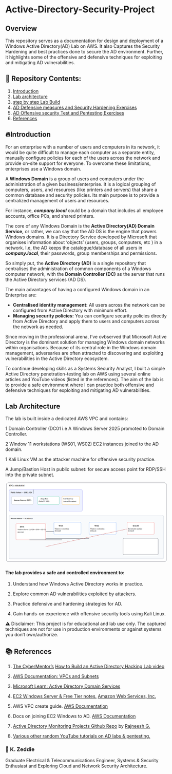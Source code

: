 # Active-Directory-Security-Project
## Overview
This repository serves as a documentation for design and deployment of a Windows Active Directory(AD) Lab on AWS. It also Captures the Security Hardening and best practices done to secure the AD environment. Further, it highlights some of the offensive and defensive techniques for exploiting and mitigating AD vulnerabilities.

## 📂 Repository Contents:

1. [Introduction](https://github.com/Zawaddie/Active-Directory-Security-Projects#introduction)
2. [Lab architecture](https://github.com/Zawaddie/Active-Directory-Security-Projects#lab-architecture)
3. [step by step Lab Build]()
4. [AD Defensive measures and Security Hardening Exercises]()
5. [AD Offensive security Test and Pentesting Exercises](https://github.com/Zawaddie/Active-Directory-Security-Projects/blob/main/AD%20Offensive%20security%20Test%20and%20Pentesting%20Exercises.md)
6. [References](https://github.com/Zawaddie/Active-Directory-Security-Projects?tab=readme-ov-file#-references)

## 🔥Introduction

For an enterprise with a number of users and computers in its network, it would be quite difficult to manage each computer as a separate entity, manually configure policies for each of the users across the network and provide on-site support for everyone. To overcome these limitations, enterprises use a Windows domain.

A **Windows Domain** is a group of users and computers under the administration of a given business/enterprise. It is a logical grouping of computers, users, and resources (like printers and servers) that share a common database and security policies. Its main purpose is to provide a centralized management of users and resources.

For instance, ***company.local*** could be a domain that includes all employee accounts, office PCs, and shared printers.

The core of any Windows Domain is the **Active Directory(AD) Domain Service,** or rather, we can say that the AD DS is the engine that powers Windows domains. It is a Directory Service developed by Microsoft that organises information about ‘objects’ (users, groups, computers, etc ) in a network. I.e, the AD keeps the catalogue/database of all users in ***company.local***, their passwords, group memberships and permissions.

So simply put, the **Active Directory (AD)** is a single repository that centralises the administration of common components of a Windows computer network, with the **Domain Controller (DC)** as the server that runs the Active Directory services (AD DS).

The main advantages of having a configured Windows domain in an Enterprise are:

- **Centralised identity management:** All users across the network can be configured from Active Directory with minimum effort.
- **Managing security policies:** You can configure security policies directly from Active Directory and apply them to users and computers across the network as needed.

Since moving in the professional arena, I’ve ovbserved that Microsoft Active Directory is the dominant solution for managing Windows domain networks within organisations. Because of its central role in the Windows domain management, adversaries are often attracted to discovering and exploiting vulnerabilities in the Active Directory ecosystem.

To continue developing skills as a Systems Security Analyst, I built a simple Active Directory penetration-testing lab on AWS using several online articles and YouTube videos (listed in the references). The aim of the lab is to provide a safe environment where I can practice both offensive and defensive techniques for exploiting and mitigating AD vulnerabilities.

  
##  Lab Architecture

The lab is built inside a dedicated AWS VPC and contains:

1 Domain Controller (DC01 i.e A Windows Server 2025 promoted to Domain Controller.

2 Window 11 workstations (WS01, WS02) EC2 instances joined to the AD domain.

1 Kali Linux VM as the attacker machine for offensive security practice.

A Jump/Bastion Host in public subnet: for secure access point for RDP/SSH into the private subnet.


![AD Lab architecture diagram](./ADLabArchitecture.png)


#### The lab provides a safe and controlled environment to:

1. Understand how Windows Active Directory works in practice.

2. Explore common AD vulnerabilities exploited by attackers.

3. Practice defensive and hardening strategies for AD.

4. Gain hands-on experience with offensive security tools using Kali Linux.

⚠️ Disclaimer: This project is for educational and lab use only. The captured techniques are not for use in production environments or against systems you don’t own/authorize.



## 📚 References

1. [The CyberMentor’s](https://www.youtube.com/@TCMSecurityAcademy) [How to Build an Active Directory Hacking Lab video](https://www.youtube.com/watch?v=xftEuVQ7kY0)

2. [AWS Documentation: VPCs and Subnets]()

3. [Microsoft Learn: Active Directory Domain Services]()

4. [EC2 Windows Server & Free Tier notes.]() [Amazon Web Services, Inc.](https://aws.amazon.com/windows/products/ec2/)
   
5. AWS VPC create guide. [AWS Documentation](https://docs.aws.amazon.com/vpc/latest/userguide/create-vpc.html)

6. Docs on joining EC2 Windows to AD. [AWS Documentation](https://docs.aws.amazon.com/directoryservice/latest/admin-guide/ms_ad_join_instance.html)
   
7. [Active Directory Monitoring Projects Github Repo](https://github.com/0xrajneesh/Active-Directory-Monitoring-Projects) by [Rajneesh G.](https://www.linkedin.com/in/rajneeshgupta01/)
   
8. [Various other random YouTube tutorials on AD labs & pentesting.]()



### 🙋 K. Zeddie
Graduate Electrical & Telecommunications Engineer, Systems & Security Enthusiast and Exploring Cloud and Network Security Architecture.

